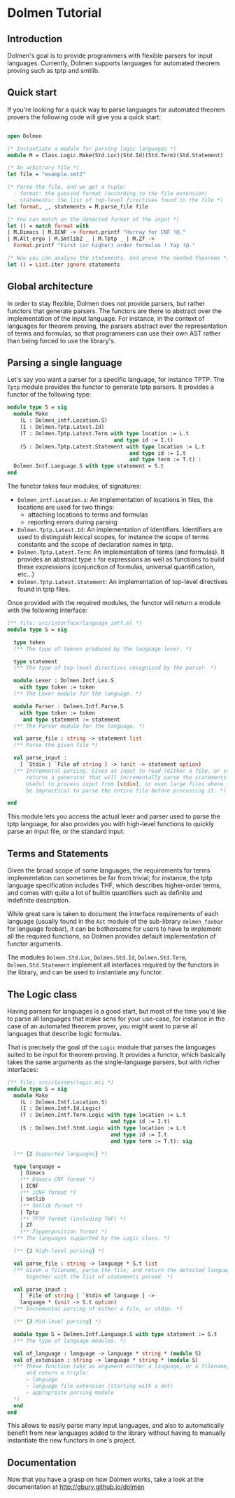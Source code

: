 # Dolmen Tutorial

## Introduction

Dolmen's goal is to provide programmers with flexible parsers for input languages.
Currently, Dolmen supports languages for automated theorem proving such as tptp
and smtlib.

## Quick start

If you're looking for a quick way to parse languages for automated theorem provers
the following code will give you a quick start:

```ocaml

open Dolmen

(* Instantiate a module for parsing logic languages *)
module M = Class.Logic.Make(Std.Loc)(Std.Id)(Std.Term)(Std.Statement)

(* An arbitrary file *)
let file = "example.smt2"

(* Parse the file, and we get a tuple:
  - format: the guessed format (according to the file extension)
  - statements: the list of top-level firectives found in the file *)
let format, _, statements = M.parse_file file

(* You can match on the detected format of the input *)
let () = match format with
| M.Dimacs | M.ICNF -> Format.printf "Hurray for CNF !@."
| M.Alt_ergo | M.Smtlib2 _ | M.Tptp _ | M.Zf ->
  Format.printf "First (or higher) order formulas ! Yay !@."

(* Now you can analyse the statements, and prove the needed theorems *)
let () = List.iter ignore statements
```

## Global architecture

In order to stay flexible, Dolmen does not provide parsers, but rather functors
that generate parsers. The functors are there to abstract over the
implementation of the input language. For instance, in the context of languages
for theorem proving, the parsers abstract over the representation of terms
and formulas, so that programmers can use their own AST rather than being forced
to use the library's.

## Parsing a single language

Let's say you want a parser for a specific language, for instance TPTP.
The `Tptp` module provides the functor to generate tptp parsers.
It provides a functor of the following type:

```ocaml
module type S = sig
  module Make
    (L : Dolmen_intf.Location.S)
    (I : Dolmen.Tptp.Latest.Id)
    (T : Dolmen.Tptp.Latest.Term with type location := L.t
                                  and type id := I.t)
    (S : Dolmen.Tptp.Latest.Statement with type location := L.t
                                       and type id := I.t
                                       and type term := T.t) :
  Dolmen.Intf.Language.S with type statement = S.t
end
```

The functor takes four modules, of signatures:
- `Dolmen_intf.Location.s`:
  An implementation of locations in files, the locations are used
  for two things:
  - attaching locations to terms and formulas
  - reporting errors during parsing
- `Dolmen.Tptp.Latest.Id`:
  An implementation of identifiers. Identifiers are used to distinguish lexical
  scopes, for instance the scope of terms constants and the scope of
  declaration names in tptp.
- `Dolmen.Tptp.Latest.Term`:
  An implementation of terms (and formulas). It provides an abstract type `t`
  for expressions as well as functions to build these expressions (conjunction
  of formulas, universal quantification, etc...)
- `Dolmen.Tptp.Latest.Statement`:
  An implementation of top-level directives found in tptp files.

Once provided with the required modules, the functor will return a module
with the following interface:

```ocaml
(** file: src/interface/language_intf.ml *)
module type S = sig

  type token
  (** The type of tokens produced by the language lexer. *)

  type statement
  (** The type of top-level directives recognised by the parser. *)

  module Lexer : Dolmen.Intf.Lex.S
    with type token := token
  (** The Lexer module for the language. *)

  module Parser : Dolmen.Intf.Parse.S
    with type token := token
     and type statement := statement
  (** The Parser module for the language. *)

  val parse_file : string -> statement list
  (** Parse the given file *)

  val parse_input :
    [ `Stdin | `File of string ] -> (unit -> statement option)
  (** Incremental parsing. Given an input to read (either a file, or stdin),
      returns a generator that will incrementally parse the statements.
      Useful to process input from [stdin], or even large files where it would
      be impractical to parse the entire file before processing it. *)

end
```

This module lets you access the actual lexer and parser used to parse the tptp
language, for also provides you with high-level functions to quickly parse an
input file, or the standard input.

## Terms and Statements

Given the broad scope of some languages, the requirements for terms implementation
can sometimes be far from trivial; for instance, the tptp language specification includes
THF, which describes higher-order terms, and comes with quite a lot of builtin
quantifiers such as definite and indefinite description.

While great care is taken to document the interface requirements of each language
(usually found in the `Ast` module of the sub-library `dolmen_foobar` for language foobar),
it can be bothersome for users to have to implement all the required functions,
so Dolmen provides default implementation of functor arguments.

The modules `Dolmen.Std.Loc`, `Dolmen.Std.Id`, `Dolmen.Std.Term`,
`Dolmen.Std.Statement` implement all interfaces required by the functors in the
library, and can be used to instantiate any functor.

## The Logic class

Having parsers for languages is a good start, but most of the time you'd like
to parse all languages that make sens for your use-case, for instance in the
case of an automated theorem prover, you might want to parse all languages
that describe logic formulas.

That is precisely the goal of the `Logic` module that parses the languages
suited to be input for theorem proving. It provides a functor, which basically
takes the same arguments as the single-language parsers, but with richer
interfaces:

```ocaml
(** file: src/classes/logic.mli *)
module type S = sig
  module Make
    (L : Dolmen.Intf.Location.S)
    (I : Dolmen.Intf.Id.Logic)
    (T : Dolmen.Intf.Term.Logic with type location := L.t
                                 and type id := I.t)
    (S : Dolmen.Intf.Stmt.Logic with type location := L.t
                                 and type id := I.t
                                 and type term := T.t): sig

  (** {2 Supported languages} *)

  type language =
    | Dimacs
    (** Dimacs CNF format *)
    | ICNF
    (** iCNF format *)
    | Smtlib
    (** Smtlib format *)
    | Tptp
    (** TPTP format (including THF) *)
    | Zf
    (** Zipperposition format *)
  (** The languages supported by the Logic class. *)

  (** {2 High-level parsing} *)

  val parse_file : string -> language * S.t list
  (** Given a filename, parse the file, and return the detected language
      together with the list of statements parsed. *)

  val parse_input :
    [ `File of string | `Stdin of language ] ->
    language * (unit -> S.t option)
  (** Incremental parsing of either a file, or stdin. *)

  (** {2 Mid-level parsing} *)

  module type S = Dolmen.Intf.Language.S with type statement := S.t
  (** The type of language modules. *)

  val of_language : language -> language * string * (module S)
  val of_extension : string -> language * string * (module S)
  (** These function take as argument either a language, or a filename,
      and return a triple:
      - language
      - language file extension (starting with a dot)
      - appropriate parsing module
  *)
  end
end
```

This allows to easily parse many input languages, and also to automatically
benefit from new languages added to the library without having to manually
instantiate the new functors in one's project.

## Documentation

Now that you have a grasp on how Dolmen works, take a look at the documentation at
<http://gbury.github.io/dolmen>


